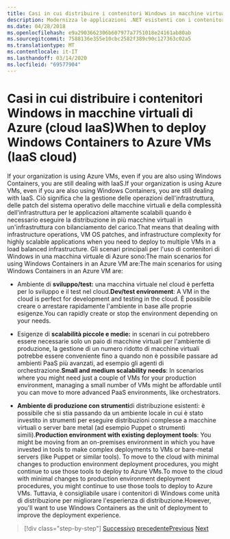 ```yaml
---
title: Casi in cui distribuire i contenitori Windows in macchine virtuali di Azure (cloud IaaS)
description: Modernizza le applicazioni .NET esistenti con i contenitori di Azure Cloud e Windows . Quando distribuire i contenitori di Windows nelle macchine virtuali di Azure (cloud IaaS)When to deploy Windows Containers to Azure VMs (IaaS cloud)
ms.date: 04/28/2018
ms.openlocfilehash: e9a2903662306b607977a7751018e24161ab80ab
ms.sourcegitcommit: 7588136e355e10cbc2582f389c90c127363c02a5
ms.translationtype: MT
ms.contentlocale: it-IT
ms.lasthandoff: 03/14/2020
ms.locfileid: "69577904"
---
```

# <a name="when-to-deploy-windows-containers-to-azure-vms-iaas-cloud"></a><span data-ttu-id="552dc-103">Casi in cui distribuire i contenitori Windows in macchine virtuali di Azure (cloud IaaS)</span><span class="sxs-lookup"><span data-stu-id="552dc-103">When to deploy Windows Containers to Azure VMs (IaaS cloud)</span></span>

<span data-ttu-id="552dc-104">If your organization is using Azure VMs, even if you are also using Windows Containers, you are still dealing with IaaS.</span><span class="sxs-lookup"><span data-stu-id="552dc-104">If your organization is using Azure VMs, even if you are also using Windows Containers, you are still dealing with IaaS.</span></span> <span data-ttu-id="552dc-105">Ciò significa che la gestione delle operazioni dell'infrastruttura, delle patch del sistema operativo delle macchine virtuali e della complessità dell'infrastruttura per le applicazioni altamente scalabili quando è necessario eseguire la distribuzione in più macchine virtuali in un'infrastruttura con bilanciamento del carico.</span><span class="sxs-lookup"><span data-stu-id="552dc-105">That means that dealing with infrastructure operations, VM OS patches, and infrastructure complexity for highly scalable applications when you need to deploy to multiple VMs in a load balanced infrastructure.</span></span> <span data-ttu-id="552dc-106">Gli scenari principali per l'uso di contenitori di Windows in una macchina virtuale di Azure sono:The main scenarios for using Windows Containers in an Azure VM are:</span><span class="sxs-lookup"><span data-stu-id="552dc-106">The main scenarios for using Windows Containers in an Azure VM are:</span></span>

- <span data-ttu-id="552dc-107">Ambiente di **sviluppo/test:** una macchina virtuale nel cloud è perfetta per lo sviluppo e il test nel cloud.</span><span class="sxs-lookup"><span data-stu-id="552dc-107">**Dev/test environment**: A VM in the cloud is perfect for development and testing in the cloud.</span></span> <span data-ttu-id="552dc-108">È possibile creare o arrestare rapidamente l'ambiente in base alle proprie esigenze.</span><span class="sxs-lookup"><span data-stu-id="552dc-108">You can rapidly create or stop the environment depending on your needs.</span></span>

- <span data-ttu-id="552dc-109">Esigenze di **scalabilità piccole e medie:** in scenari in cui potrebbero essere necessarie solo un paio di macchine virtuali per l'ambiente di produzione, la gestione di un numero ridotto di macchine virtuali potrebbe essere conveniente fino a quando non è possibile passare ad ambienti PaaS più avanzati, ad esempio gli agenti di orchestrazione.</span><span class="sxs-lookup"><span data-stu-id="552dc-109">**Small and medium scalability needs**: In scenarios where you might need just a couple of VMs for your production environment, managing a small number of VMs might be affordable until you can move to more advanced PaaS environments, like orchestrators.</span></span>

- <span data-ttu-id="552dc-110">**Ambiente di produzione con strumenti**di distribuzione esistenti: è possibile che si stia passando da un ambiente locale in cui è stato investito in strumenti per eseguire distribuzioni complesse a macchine virtuali o server bare metal (ad esempio Puppet o strumenti simili).</span><span class="sxs-lookup"><span data-stu-id="552dc-110">**Production environment with existing deployment tools**: You might be moving from an on-premises environment in which you have invested in tools to make complex deployments to VMs or bare-metal servers (like Puppet or similar tools).</span></span> <span data-ttu-id="552dc-111">To move to the cloud with minimal changes to production environment deployment procedures, you might continue to use those tools to deploy to Azure VMs.</span><span class="sxs-lookup"><span data-stu-id="552dc-111">To move to the cloud with minimal changes to production environment deployment procedures, you might continue to use those tools to deploy to Azure VMs.</span></span> <span data-ttu-id="552dc-112">Tuttavia, è consigliabile usare i contenitori di Windows come unità di distribuzione per migliorare l'esperienza di distribuzione.</span><span class="sxs-lookup"><span data-stu-id="552dc-112">However, you'll want to use Windows Containers as the unit of deployment to improve the deployment experience.</span></span>

>[!div class="step-by-step"]
><span data-ttu-id="552dc-113">[Successivo](when-to-deploy-windows-containers-in-your-on-premises-iaas-vm-infrastructure.md)
>[precedente](when-to-deploy-windows-containers-to-azure-container-instances-ACI.md)</span><span class="sxs-lookup"><span data-stu-id="552dc-113">[Previous](when-to-deploy-windows-containers-in-your-on-premises-iaas-vm-infrastructure.md)
[Next](when-to-deploy-windows-containers-to-azure-container-instances-ACI.md)</span></span>
